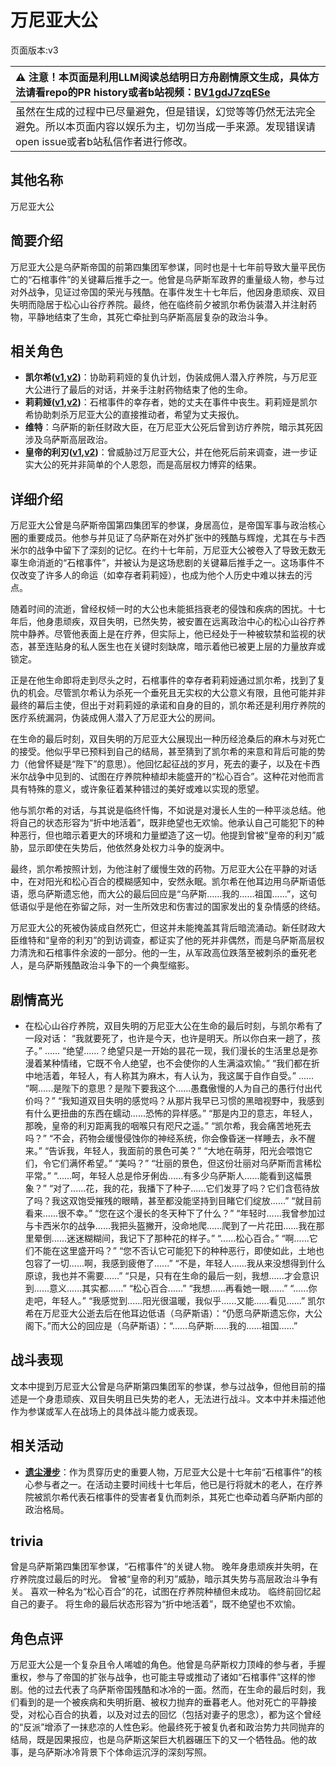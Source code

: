 # 万尼亚大公
页面版本:v3
 

| :warning: 注意！本页面是利用LLM阅读总结明日方舟剧情原文生成，具体方法请看repo的PR history或者b站视频：[BV1gdJ7zqESe](https://www.bilibili.com/video/BV1gdJ7zqESe/)         |
|:----------------------------|
| 虽然在生成的过程中已尽量避免，但是错误，幻觉等等仍然无法完全避免。所以本页面内容以娱乐为主，切勿当成一手来源。发现错误请open issue或者b站私信作者进行修改。|



## 其他名称
万尼亚大公
## 简要介绍
万尼亚大公是乌萨斯帝国的前第四集团军参谋，同时也是十七年前导致大量平民伤亡的“石棺事件”的关键幕后推手之一。他曾是乌萨斯军政界的重量级人物，参与过对外战争，见证过帝国的荣光与残酷。在事件发生十七年后，他因身患顽疾、双目失明而隐居于松心山谷疗养院。最终，他在临终前夕被凯尔希伪装潜入并注射药物，平静地结束了生命，其死亡牵扯到乌萨斯高层复杂的政治斗争。
## 相关角色
-   **凯尔希([v1](../chars/char_003_kalts.md),[v2](char_003_kalts.md))**：协助莉莉娅的复仇计划，伪装成佣人潜入疗养院，与万尼亚大公进行了最后的对话，并亲手注射药物结束了他的生命。
-   **莉莉娅([v1](../chars/extended_char_li_li_ya.md),[v2](extended_char_li_li_ya.md))**：石棺事件的幸存者，她的丈夫在事件中丧生。莉莉娅是凯尔希协助刺杀万尼亚大公的直接推动者，希望为丈夫报仇。
-   **维特**：乌萨斯的新任财政大臣，在万尼亚大公死后曾到访疗养院，暗示其死因涉及乌萨斯高层政治。
-   **皇帝的利刃([v1](../chars/extended_char_87573b.md),[v2](extended_char_huang_di_de_li_ren.md))**：曾威胁过万尼亚大公，并在他死后前来调查，进一步证实大公的死并非简单的个人恩怨，而是高层权力博弈的结果。
## 详细介绍
万尼亚大公曾是乌萨斯帝国第四集团军的参谋，身居高位，是帝国军事与政治核心圈的重要成员。他参与并见证了乌萨斯在对外扩张中的残酷与辉煌，尤其在与卡西米尔的战争中留下了深刻的记忆。在约十七年前，万尼亚大公被卷入了导致无数无辜生命消逝的“石棺事件”，并被认为是这场悲剧的关键幕后推手之一。这场事件不仅改变了许多人的命运（如幸存者莉莉娅），也成为他个人历史中难以抹去的污点。

随着时间的流逝，曾经权倾一时的大公也未能抵挡衰老的侵蚀和疾病的困扰。十七年后，他身患顽疾，双目失明，已然失势，被安置在远离政治中心的松心山谷疗养院中静养。尽管他表面上是在疗养，但实际上，他已经处于一种被软禁和监视的状态，甚至连贴身的私人医生也在关键时刻缺席，暗示着他已被更上层的力量放弃或锁定。

正是在他生命即将走到尽头之时，石棺事件的幸存者莉莉娅通过凯尔希，找到了复仇的机会。尽管凯尔希认为杀死一个垂死且无实权的大公意义有限，且他可能并非最终的幕后主使，但出于对莉莉娅的承诺和自身的目的，凯尔希还是利用疗养院的医疗系统漏洞，伪装成佣人潜入了万尼亚大公的房间。

在生命的最后时刻，双目失明的万尼亚大公展现出一种历经沧桑后的麻木与对死亡的接受。他似乎早已预料到自己的结局，甚至猜到了凯尔希的来意和背后可能的势力（他曾怀疑是“陛下”的意思）。他回忆起征战的岁月，死去的妻子，以及在卡西米尔战争中见到的、试图在疗养院种植却未能盛开的“松心百合”。这种花对他而言具有特殊的意义，或许象征着某种错过的美好或难以实现的愿望。

他与凯尔希的对话，与其说是临终忏悔，不如说是对漫长人生的一种平淡总结。他将自己的状态形容为“折中地活着”，既非绝望也无欢愉。他承认自己可能犯下的种种恶行，但也暗示着更大的环境和力量塑造了这一切。他提到曾被“皇帝的利刃”威胁，显示即使在失势后，他依然身处权力斗争的旋涡中。

最终，凯尔希按照计划，为他注射了缓慢生效的药物。万尼亚大公在平静的对话中，在对阳光和松心百合的模糊感知中，安然永眠。凯尔希在他耳边用乌萨斯语低语，愿乌萨斯遗忘他，而大公的最后回应是“乌萨斯……我的……祖国……”，这句低语似乎是他在弥留之际，对一生所效忠和伤害过的国家发出的复杂情感的终结。

万尼亚大公的死被伪装成自然死亡，但这并未能掩盖其背后暗流涌动。新任财政大臣维特和“皇帝的利刃”的到访调查，都证实了他的死并非偶然，而是乌萨斯高层权力清洗和石棺事件余波的一部分。他的一生，从军政高位跌落至被刺杀的垂死老人，是乌萨斯残酷政治斗争下的一个典型缩影。
## 剧情高光
*   在松心山谷疗养院，双目失明的万尼亚大公在生命的最后时刻，与凯尔希有了一段对话：
    “我就要死了，也许是今天，也许是明天。所以你白来一趟了，孩子。”
    ......
    “绝望......？绝望只是一开始的昙花一现，我们漫长的生活里总是弥漫着某种情绪，它既不令人绝望，也不会使你的人生满溢欢愉。”
    “我们都在折中地活着，年轻人，有人称其为麻木，有人认为，我这属于自作自受。”
    ......
    “啊......是陛下的意思？是陛下要我这个......愚蠢傲慢的人为自己的愚行付出代价吗？”
    “我知道双目失明的感觉吗？从那片我早已习惯的黑暗视野中，我感到有什么更扭曲的东西在蠕动......恐怖的异样感。”
    “那是内卫的意志，年轻人，那晚，皇帝的利刃距离我的咽喉只有咫尺之遥。”
    “凯尔希，我会痛苦地死去吗？”
    “不会，药物会缓慢侵蚀你的神经系统，你会像昏迷一样睡去，永不醒来。”
    “告诉我，年轻人，我面前的景色可美？”
    “大地在萌芽，阳光会喂饱它们，令它们满怀希望。”
    “美吗？”
    “壮丽的景色，但这份壮丽对乌萨斯而言稀松平常。”
    “......呵，年轻人总是伶牙俐齿......有多少乌萨斯人......能看到这幅景象？”
    “对了......花，我的花，我播下了种子......它们发芽了吗？它们含苞待放了吗？我这双饱受摧残的眼睛，甚至都没能坚持到目睹它们绽放......”
    “就目前看来......很不幸。”
    “您在这个漫长的冬天种下了什么？”
    “年轻时......我曾参加过与卡西米尔的战争......我把头盔撇开，没命地爬......爬到了一片花田......我在那里晕倒......迷迷糊糊间，我记下了那种花的样子。”
    “......松心百合。”
    “啊......它们不能在这里盛开吗？”
    “您不否认它可能犯下的种种恶行，即使如此，土地也包容了一切......啊，我感到疲倦了......”
    “不是，年轻人......我从来没想得到什么原谅，我也并不需要......”
    “只是，只有在生命的最后一刻，我想......才会意识到......意义......其实都......”
    “松心百合......”
    “我想......再看她一眼......”
    “......你走吧，年轻人。”
    “我感觉到......阳光很温暖，我似乎......又能......看见......”
    凯尔希在万尼亚大公逝去后在他耳边低语（乌萨斯语）：“仍愿乌萨斯遗忘你，大公阁下。”而大公的回应是（乌萨斯语）：“......乌萨斯......我的......祖国......”
## 战斗表现
文本中提到万尼亚大公曾是乌萨斯第四集团军的参谋，参与过战争，但他目前的描述是一个身患顽疾、双目失明且已失势的老人，无法进行战斗。文本中并未描述他作为参谋或军人在战场上的具体战斗能力或表现。
## 相关活动
-   **[遗尘漫步](../stories/act18d0.md)**：作为贯穿历史的重要人物，万尼亚大公是十七年前“石棺事件”的核心参与者之一。在活动主要时间线十七年后，他已是行将就木的老人，在疗养院被凯尔希代表石棺事件的受害者复仇而刺杀，其死亡也牵动着乌萨斯内部的政治格局。
## trivia
曾是乌萨斯第四集团军参谋，“石棺事件”的关键人物。
晚年身患顽疾并失明，在疗养院度过最后的时光。
曾被“皇帝的利刃”威胁，暗示其失势与高层政治斗争有关。
喜欢一种名为“松心百合”的花，试图在疗养院种植但未成功。
临终前回忆起自己的妻子。
将生命的最后状态形容为“折中地活着”，既不绝望也不欢愉。
## 角色点评
万尼亚大公是一个复杂且令人唏嘘的角色。他曾是乌萨斯权力顶峰的参与者，手握重权，参与了帝国的扩张与战争，也可能主导或推动了诸如“石棺事件”这样的惨剧。他的过去代表了乌萨斯帝国残酷和冰冷的一面。然而，在生命的最后时刻，我们看到的是一个被疾病和失明折磨、被权力抛弃的垂暮老人。他对死亡的平静接受，对松心百合的执着，以及对过去的回忆（包括对妻子的思念），都为这个曾经的“反派”增添了一抹悲凉的人性色彩。他最终死于被复仇者和政治势力共同抛弃的结局，既是因果报应，也是乌萨斯这架巨大机器碾压下的又一个牺牲品。他的故事，是乌萨斯冰冷背景下个体命运沉浮的深刻写照。